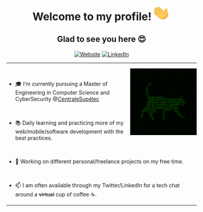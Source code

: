 <h1 align="center">
    <strong>
        Welcome to my profile!<img src="assets/wave.gif" alt="hi"  width=50 height=40 />
    </strong>
</h1>

<h2 align="center">
    Glad to see you here 😍
</h2>

<p align="center">

 <a  align="center" href="https://twitter.com/LouzarAmine">
 <img align="center"  alt="Website" src="https://img.shields.io/badge/-Twitter-222222?style=flat-square&logo=twitter&logoColor=white&link=https://twitter.com/LouzarAmine"></a> 
 <a href="https://www.linkedin.com/in/aminelouzar/" align="center" >
 <img align="center"  alt="LinkedIn" src="https://img.shields.io/badge/-LinkedIn-222222?style=flat-square&logo=Linkedin&logoColor=white&link=https://www.linkedin.com/in/aminelouzar//"></a>

 </p>


---


<a href=""><img width="35%" align="right" alt="Github" src="./assets/cat.gif" /></a>

<br/>

- 🎓 I’m currently pursuing a Master of Engineering in Computer Science and CyberSecurity @[CentraleSupélec](https://www.centralesupelec.fr/)


<br/>

- 📚 Daily learning and practicing more of my web/mobile/software development with the best practices.


<br/>

- 👯 Working on different personal/freelance projects on my free time.


<br/>

- 📫 I am often available through my Twitter/LinkedIn for a tech chat around a ~~virtual~~ cup of coffee ☕.


---
